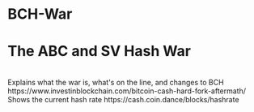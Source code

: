 # BCH-War
<h1>
The ABC and SV Hash War</h1>
<br />
Explains what the war is, what's on the line, and changes to BCH https://www.investinblockchain.com/bitcoin-cash-hard-fork-aftermath/
<br />
Shows the current hash rate https://cash.coin.dance/blocks/hashrate
